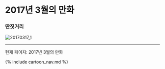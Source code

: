 # 2017년 3월의 만화

### 딴짓거리
![20170317_1](/20170317_1.jpg)

* * *

현재 페이지: 2017년 3월의 만화

{% include cartoon_nav.md %}
